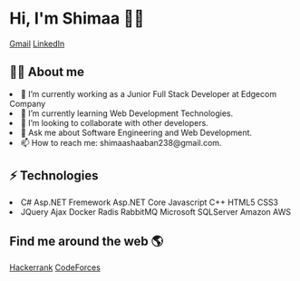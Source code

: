 #  Hi, I'm Shimaa 👩‍💻
[Gmail](shimaashaaban238@gmail.com) [LinkedIn](www.linkedin.com/in/shimaa-shaaban-83a56718b)

## 👩‍💻 About me
<li>🔭 I’m currently working as a Junior Full Stack Developer at Edgecom Company</li>
<li> 🌱 I’m currently learning Web Development Technologies.</li>
<li>👯 I’m looking to collaborate with other developers.</li> 
<li>💬 Ask me about Software Engineering and Web Development.</li>  
<li>📫 How to reach me: shimaashaaban238@gmail.com.</li> 

##  ⚡ Technologies

 <li> C#  Asp.NET Fremework Asp.NET Core Javascript C++ HTML5 CSS3</li>
<li>JQuery  Ajax Docker Radis RabbitMQ  Microsoft SQLServer Amazon AWS</li>
 
## Find me around the web 🌎
 [Hackerrank](https://www.hackerrank.com/profile/shimaashaaban238) [CodeForces](https://codeforces.com/profile/shimaa31)
